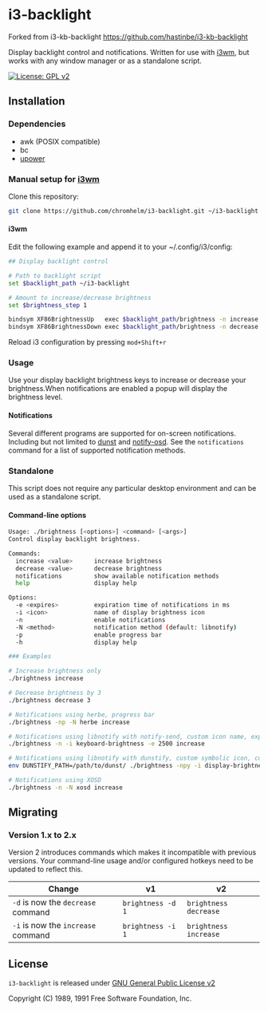# i3-backlight

Forked from i3-kb-backlight
https://github.com/hastinbe/i3-kb-backlight


Display backlight control and notifications. Written for use with [i3wm], but works with any window manager or as a standalone script.

[![License: GPL v2][license-badge]][license]


## Installation

### Dependencies

* awk (POSIX compatible)
* bc
* [upower]

### Manual setup for [i3wm]

Clone this repository:
```bash
git clone https://github.com/chromhelm/i3-backlight.git ~/i3-backlight
```

#### i3wm

Edit the following example and append it to your ~/.config/i3/config:

```sh
## Display backlight control

# Path to backlight script
set $backlight_path ~/i3-backlight

# Amount to increase/decrease brightness
set $brightness_step 1

bindsym XF86BrightnessUp   exec $backlight_path/brightness -n increase $brightness_step
bindsym XF86BrightnessDown exec $backlight_path/brightness -n decrease $brightness_step
```

Reload i3 configuration by pressing `mod+Shift+r`

### Usage

Use your display backlight brightness keys to increase or decrease your brightness.When notifications are enabled a popup will display the brightness level.

#### Notifications

Several different programs are supported for on-screen notifications. Including but not limited to [dunst] and [notify-osd]. See the `notifications` command for a list of supported notification methods.

### Standalone

This script does not require any particular desktop environment and can be used as a standalone script.

#### Command-line options
```bash
Usage: ./brightness [<options>] <command> [<args>]
Control display backlight brightness.

Commands:
  increase <value>      increase brightness
  decrease <value>      decrease brightness
  notifications         show available notification methods
  help                  display help

Options:
  -e <expires>          expiration time of notifications in ms
  -i <icon>             name of display brightness icon
  -n                    enable notifications
  -N <method>           notification method (default: libnotify)
  -p                    enable progress bar
  -h                    display help

### Examples

# Increase brightness only
./brightness increase

# Decrease brightness by 3
./brightness decrease 3

# Notifications using herbe, progress bar
./brightness -np -N herbe increase

# Notifications using libnotify with notify-send, custom icon name, expiration time of 2.5 seconds
./brightness -n -i keyboard-brightness -e 2500 increase

# Notifications using libnotify with dunstify, custom symbolic icon, custom dunstify path
env DUNSTIFY_PATH=/path/to/dunst/ ./brightness -npy -i display-brightness-symbolic increase

# Notifications using XOSD
./brightness -n -N xosd increase
```

## Migrating

### Version 1.x to 2.x

Version 2 introduces commands which makes it incompatible with previous versions. Your command-line usage and/or configured hotkeys need to be updated to reflect this.

| Change | v1 | v2 |
| ------ | -- | -- |
| `-d` is now the `decrease` command | `brightness -d 1` | `brightness decrease` |
| `-i` is now the `increase` command | `brightness -i 1` | `brightness increase` |

## License

`i3-backlight` is released under [GNU General Public License v2][license]

Copyright (C) 1989, 1991 Free Software Foundation, Inc.


[dunst]: https://dunst-project.org
[herbe]: https://github.com/dudik/herbe
[i3wm]: https://i3wm.org
[libnotify]: https://developer.gnome.org/libnotify
[license]: https://www.gnu.org/licenses/gpl-2.0.en.html
[license-badge]: https://img.shields.io/badge/License-GPL%20v2-blue.svg
[notify-osd]: https://launchpad.net/notify-osd
[upower]: https://upower.freedesktop.org
[xosd]: https://sourceforge.net/projects/libxosd/
